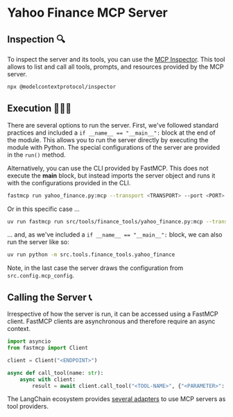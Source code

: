 # Yahoo Finance MCP Server 

## Inspection 🔍

To inspect the server and its tools, you can use the [MCP
Inspector](https://github.com/modelcontextprotocol/inspector). This tool allows
to list and call all tools, prompts, and resources provided by the MCP server. 

```bash
npx @modelcontextprotocol/inspector
```

## Execution 🏃🏼‍♀️

There are several options to run the server. First, we've followed standard
practices and included a `if __name__ == "__main__":` block at the end of the
module. This allows you to run the server directly by executing the module with
Python. The special configurations of the server are provided in the `run()`
method.

Alternatively, you can use the CLI provided by FastMCP. This does not execute
the __main__ block, but instead imports the server object and runs it with the
configurations provided in the CLI.

```bash
fastmcp run yahoo_finance.py:mcp --transport <TRANSPORT> --port <PORT>
```

Or in this specific case ...

```bash
uv run fastmcp run src/tools/finance_tools/yahoo_finance.py:mcp --transport http --port 9090
```

... and, as we've included a `if __name__ == "__main__":` block, we can also run
the server like so:

```bash
uv run python -m src.tools.finance_tools.yahoo_finance
```

Note, in the last case the server draws the configuration from
`src.config.mcp_config`.

## Calling the Server 📞

Irrespective of how the server is run, it can be accessed using a FastMCP
client. FastMCP clients are asynchronous and therefore require an async context.

```python
import asyncio
from fastmcp import Client

client = Client("<ENDPOINT>")

async def call_tool(name: str):
    async with client:
        result = await client.call_tool("<TOOL-NAME>", {"<PARAMETER>": <VALUE>})
```

The LangChain ecosystem provides [several
adapters](https://github.com/langchain-ai/langchain-mcp-adapters) to use MCP
servers as tool providers. 
